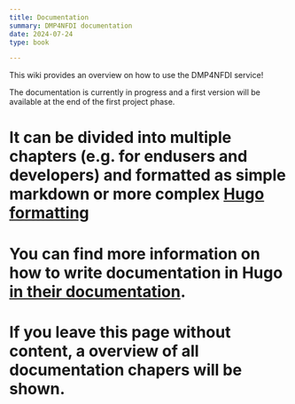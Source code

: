 ```yaml
---
title: Documentation
summary: DMP4NFDI documentation
date: 2024-07-24
type: book

---    
```


This wiki provides an overview on how to use the DMP4NFDI service!

The documentation is currently in progress and a first version will be available at the end of the first project phase.

# It can be divided into multiple chapters (e.g. for endusers and developers) and formatted as simple markdown or more complex [Hugo formatting](https://bootstrap.hugoblox.com/content/writing-markdown-latex/)

# You can find more information on how to write documentation in Hugo [in their documentation](https://bootstrap.hugoblox.com/content/docs/).

# If you leave this page without content, a overview of all documentation chapers will be shown.
